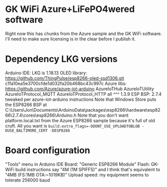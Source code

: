 
GK WiFi Azure+LiFePO4wered software
===

Right now this has chunks from the Azure sample and the GK WiFi software. I'll need to make sure licensing is in the clear before I publish it.

Dependency LKG versions
===

Arduino IDE: LKG is 1.18.13
OLED library: https://github.com/ThingPulse/esp8266-oled-ssd1306.git c1fa10ea5e3700cfde1d032fa20b468bc43c997c
Azure libs:
  https://github.com/Azure/azure-iot-arduino
  AzureIoTHub
  AzureIoTUtility
  AzureIoTProtocol_MQTT
  AzureIoTProtocol_HTTP
  all ^^^ 1.3.9
ESP BSP: 2.7.4 tweaked per azure-iot-arduino instructions
  Note that Windows Store puts the ESP8266 BSP at
  C:\Users\Jon\Documents\ArduinoData\packages\esp8266\hardware\esp8266\2.7.4\cores\esp8266\Arduino.h
  Note that you don't want platform.local.txt from the Azure ESP8266 sample because it's full of old cruft. All you want is
  `build.extra_flags=-DDONT_USE_UPLOADTOBLOB -DUSE_BALTIMORE_CERT -DESP8266`

Board configuration
===

"Tools" menu in Arduino IDE
Board: "Generic ESP8266 Module"
Flash: GK-WiFi build instructions say "4M (1M SPIFFS)" and I think that's equivalent to "4MB (FS:1MB OTA:~1019KB)"
Upload speed: my equipment seems to tolerate 256000 baud